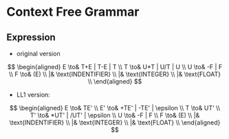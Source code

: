 # Context Free Grammar

## Expression

- original version

$$
\begin{aligned}
E \to& T+E | T-E | T \\
T \to& U*T | U/T | U \\
U \to& -F | F \\
F \to& (E) \\
|& \text{INDENTIFIER} \\
|& \text{INTEGER} \\
|& \text{FLOAT} \\
\end{aligned}
$$

- LL1 version:

$$
\begin{aligned}
E \to& TE' \\
E' \to& +TE' | -TE' | \epsilon \\
T \to& UT' \\
T' \to& *UT' | /UT' | \epsilon \\
U \to& -F | F \\
F \to& (E) \\
|& \text{INDENTIFIER} \\
|& \text{INTEGER} \\
|& \text{FLOAT} \\
\end{aligned}
$$